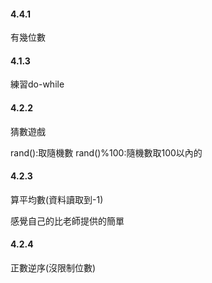 #### 4.4.1
有幾位數

#### 4.1.3
練習do-while

#### 4.2.2
猜數遊戲

rand():取隨機數  rand()%100:隨機數取100以內的

#### 4.2.3
算平均數(資料讀取到-1)

感覺自己的比老師提供的簡單

#### 4.2.4
正數逆序(沒限制位數)
